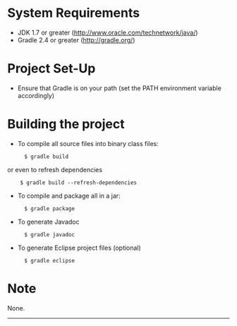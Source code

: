 System Requirements
===================

* JDK 1.7 or greater (http://www.oracle.com/technetwork/java/)
* Gradle 2.4 or greater (http://gradle.org/)

Project Set-Up
==============

* Ensure that Gradle is on your path (set the PATH environment variable accordingly)


Building the project
====================

* To compile all source files into binary class files:

		$ gradle build

or even to refresh dependencies

		$ gradle build --refresh-dependencies


* To compile and package all in a jar:

		$ gradle package

* To generate Javadoc

		$ gradle javadoc

* To generate Eclipse project files (optional)

		$ gradle eclipse


Note
====

None.


---
